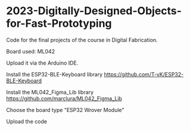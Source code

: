 # 2023-Digitally-Designed-Objects-for-Fast-Prototyping

Code for the final projects of the course in Digital Fabrication.

Board used: ML042

Upload it via the Arduino IDE.

Install the ESP32-BLE-Keyboard library https://github.com/T-vK/ESP32-BLE-Keyboard

Install the ML042_Figma_Lib library https://github.com/marclura/ML042_Figma_Lib

Choose the board type "ESP32 Wrover Module"

Upload the code